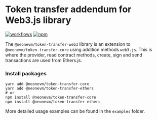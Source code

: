 # Token transfer addendum for Web3.js library

[![workflows](https://github.com/neonlabsorg/neon-client-transfer/actions/workflows/test.yml/badge.svg?branch=master)](https://github.com/neonlabsorg/neon-client-transfer/actions)
[![npm](https://img.shields.io/npm/v/@neonevm/token-transfer-web3.svg)](https://www.npmjs.com/package/@neonevm/token-transfer-web3)

The `@neonevm/token-transfer-web3` library is an extension to `@neonevm/token-transfer-core` using addition methods `web3.js`.
This is where the provider, read contract methods, create, sign and send transactions are used from Ethers.js.

### Install packages

```shell
yarn add @neonevm/token-transfer-core
yarn add @neonevm/token-transfer-ethers
# or
npm install @neonevm/token-transfer-core
npm install @neonevm/token-transfer-ethers
```

More detailed usage examples can be found in the `examples` folder.
